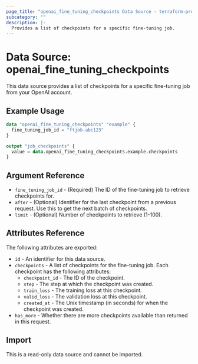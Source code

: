 ```yaml
---
page_title: "openai_fine_tuning_checkpoints Data Source - terraform-provider-openai"
subcategory: ""
description: |-
  Provides a list of checkpoints for a specific fine-tuning job.
---
```


# Data Source: openai_fine_tuning_checkpoints

This data source provides a list of checkpoints for a specific fine-tuning job from your OpenAI account.

## Example Usage

```terraform
data "openai_fine_tuning_checkpoints" "example" {
  fine_tuning_job_id = "ftjob-abc123"
}

output "job_checkpoints" {
  value = data.openai_fine_tuning_checkpoints.example.checkpoints
}
```

## Argument Reference

* `fine_tuning_job_id` - (Required) The ID of the fine-tuning job to retrieve checkpoints for.
* `after` - (Optional) Identifier for the last checkpoint from a previous request. Use this to get the next batch of checkpoints.
* `limit` - (Optional) Number of checkpoints to retrieve (1-100).

## Attributes Reference

The following attributes are exported:

* `id` - An identifier for this data source.
* `checkpoints` - A list of checkpoints for the fine-tuning job. Each checkpoint has the following attributes:
  * `checkpoint_id` - The ID of the checkpoint.
  * `step` - The step at which the checkpoint was created.
  * `train_loss` - The training loss at this checkpoint.
  * `valid_loss` - The validation loss at this checkpoint.
  * `created_at` - The Unix timestamp (in seconds) for when the checkpoint was created.
* `has_more` - Whether there are more checkpoints available than returned in this request.

## Import

This is a read-only data source and cannot be imported. 